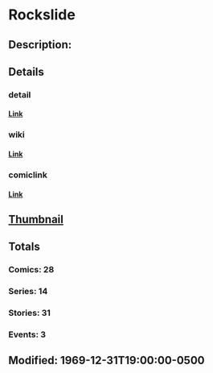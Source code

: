 # Rockslide
## Description: 
## Details
### detail
#### [Link](http://marvel.com/characters/1943/rockslide?utm_campaign=apiRef&utm_source=225578a89fc76f3d20fbffda5d17a88d)
### wiki
#### [Link](http://marvel.com/universe/Rockslide?utm_campaign=apiRef&utm_source=225578a89fc76f3d20fbffda5d17a88d)
### comiclink
#### [Link](http://marvel.com/comics/characters/1010692/rockslide?utm_campaign=apiRef&utm_source=225578a89fc76f3d20fbffda5d17a88d)
## [Thumbnail](http://i.annihil.us/u/prod/marvel/i/mg/b/40/image_not_available.jpg)
## Totals
### Comics: 28
### Series: 14
### Stories: 31
### Events: 3
## Modified: 1969-12-31T19:00:00-0500